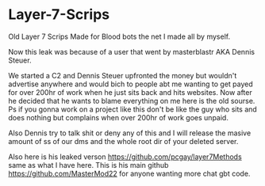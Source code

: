 # Layer-7-Scrips
Old Layer 7 Scrips Made for Blood bots the net I made all by myself.

Now this leak was because of a user that went by masterblastr AKA Dennis Steuer. 

We started a C2 and Dennis Steuer upfronted the money but wouldn't advertise anywhere and would bich to people abt me wanting to get payed for over 200hr of work when he just sits back and hits websites.
Now after he decided that he wants to blame everything on me here is the old sourse. 
Ps if you gonna work on a project like this don't be like the guy who sits and does nothing but complains when over 200hr of work goes unpaid.

Also Dennis try to talk shit or deny any of this and I will release the masive amount of ss of our dms and the whole root dir of your deleted server.

Also here is his leaked verson https://github.com/pcgay/layer7Methods same as what I have here. This is his main github https://github.com/MasterMod22 for anyone wanting more chat gbt code.
